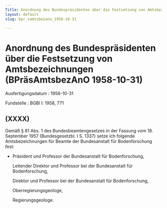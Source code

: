 ```yaml
---
Title: Anordnung des Bundespräsidenten über die Festsetzung von Amtsbezeichnungen
layout: default
slug: bpr_samtsbezano_1958-10-31

---
```


# Anordnung des Bundespräsidenten über die Festsetzung von Amtsbezeichnungen (BPräsAmtsbezAnO 1958-10-31)

Ausfertigungsdatum
:   1958-10-31

Fundstelle
:   BGBl I: 1958, 771



## (XXXX)

Gemäß § 81 Abs. 1 des Bundesbeamtengesetzes in der Fassung vom 18.
September 1957 (Bundesgesetzbl. I S. 1337) setze ich folgende
Amtsbezeichnungen für Beamte der Bundesanstalt für Bodenforschung
fest:

*   Präsident und Professor der Bundesanstalt für Bodenforschung,

    Leitender Direktor und Professor bei der Bundesanstalt für
    Bodenforschung,

    Direktor und Professor bei der Bundesanstalt für Bodenforschung,

    Oberregierungsgeologe,

    Regierungsgeologe.




